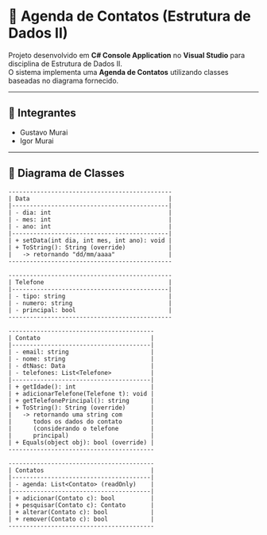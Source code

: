 # 📒 Agenda de Contatos (Estrutura de Dados II)

Projeto desenvolvido em **C# Console Application** no **Visual Studio** para disciplina de Estrutura de Dados II.  
O sistema implementa uma **Agenda de Contatos** utilizando classes baseadas no diagrama fornecido.

---

## 👥 Integrantes
- Gustavo Murai  
- Igor Murai  

---

## 📌 Diagrama de Classes

```text
----------------------------------------------
| Data                                       |
|--------------------------------------------|
| - dia: int                                 |
| - mes: int                                 |
| - ano: int                                 |
|--------------------------------------------|
| + setData(int dia, int mes, int ano): void |
| + ToString(): String (override)            |
|   -> retornando "dd/mm/aaaa"               |
----------------------------------------------

----------------------------------------------
| Telefone                                   |
|--------------------------------------------|
| - tipo: string                             |
| - numero: string                           |
| - principal: bool                          |
----------------------------------------------

-----------------------------------------
| Contato                               |
|---------------------------------------|
| - email: string                       |
| - nome: string                        |
| - dtNasc: Data                        |
| - telefones: List<Telefone>           |
|---------------------------------------|
| + getIdade(): int                     |
| + adicionarTelefone(Telefone t): void |
| + getTelefonePrincipal(): string      |
| + ToString(): String (override)       |
|   -> retornando uma string com        |
|      todos os dados do contato        |
|      (considerando o telefone         |
|      principal)                       |
| + Equals(object obj): bool (override) |
-----------------------------------------

-----------------------------------------
| Contatos                              |
|---------------------------------------|
| - agenda: List<Contato> (readOnly)    |
|---------------------------------------|
| + adicionar(Contato c): bool          |
| + pesquisar(Contato c): Contato       |
| + alterar(Contato c): bool            |
| + remover(Contato c): bool            |
-----------------------------------------
